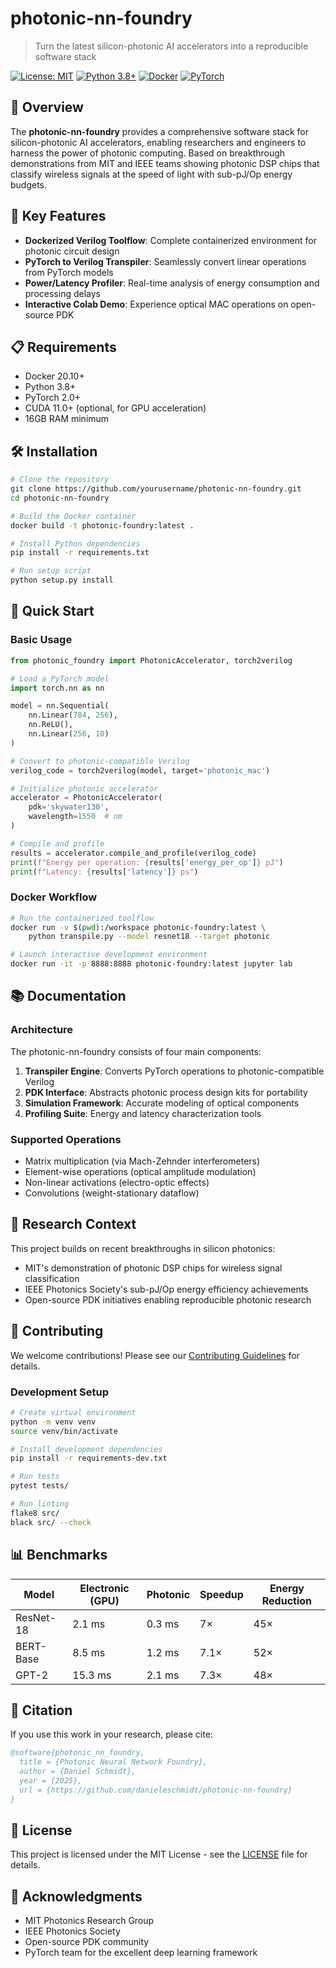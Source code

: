 # photonic-nn-foundry

> Turn the latest silicon-photonic AI accelerators into a reproducible software stack

[![License: MIT](https://img.shields.io/badge/License-MIT-yellow.svg)](https://opensource.org/licenses/MIT)
[![Python 3.8+](https://img.shields.io/badge/python-3.8+-blue.svg)](https://www.python.org/downloads/)
[![Docker](https://img.shields.io/badge/docker-%230db7ed.svg?logo=docker&logoColor=white)](https://www.docker.com/)
[![PyTorch](https://img.shields.io/badge/PyTorch-%23EE4C2C.svg?logo=PyTorch&logoColor=white)](https://pytorch.org/)

## 🌟 Overview

The **photonic-nn-foundry** provides a comprehensive software stack for silicon-photonic AI accelerators, enabling researchers and engineers to harness the power of photonic computing. Based on breakthrough demonstrations from MIT and IEEE teams showing photonic DSP chips that classify wireless signals at the speed of light with sub-pJ/Op energy budgets.

## 🚀 Key Features

- **Dockerized Verilog Toolflow**: Complete containerized environment for photonic circuit design
- **PyTorch to Verilog Transpiler**: Seamlessly convert linear operations from PyTorch models
- **Power/Latency Profiler**: Real-time analysis of energy consumption and processing delays
- **Interactive Colab Demo**: Experience optical MAC operations on open-source PDK

## 📋 Requirements

- Docker 20.10+
- Python 3.8+
- PyTorch 2.0+
- CUDA 11.0+ (optional, for GPU acceleration)
- 16GB RAM minimum

## 🛠️ Installation

```bash
# Clone the repository
git clone https://github.com/yourusername/photonic-nn-foundry.git
cd photonic-nn-foundry

# Build the Docker container
docker build -t photonic-foundry:latest .

# Install Python dependencies
pip install -r requirements.txt

# Run setup script
python setup.py install
```

## 🎯 Quick Start

### Basic Usage

```python
from photonic_foundry import PhotonicAccelerator, torch2verilog

# Load a PyTorch model
import torch.nn as nn

model = nn.Sequential(
    nn.Linear(784, 256),
    nn.ReLU(),
    nn.Linear(256, 10)
)

# Convert to photonic-compatible Verilog
verilog_code = torch2verilog(model, target='photonic_mac')

# Initialize photonic accelerator
accelerator = PhotonicAccelerator(
    pdk='skywater130',
    wavelength=1550  # nm
)

# Compile and profile
results = accelerator.compile_and_profile(verilog_code)
print(f"Energy per operation: {results['energy_per_op']} pJ")
print(f"Latency: {results['latency']} ps")
```

### Docker Workflow

```bash
# Run the containerized toolflow
docker run -v $(pwd):/workspace photonic-foundry:latest \
    python transpile.py --model resnet18 --target photonic

# Launch interactive development environment
docker run -it -p 8888:8888 photonic-foundry:latest jupyter lab
```

## 📚 Documentation

### Architecture

The photonic-nn-foundry consists of four main components:

1. **Transpiler Engine**: Converts PyTorch operations to photonic-compatible Verilog
2. **PDK Interface**: Abstracts photonic process design kits for portability
3. **Simulation Framework**: Accurate modeling of optical components
4. **Profiling Suite**: Energy and latency characterization tools

### Supported Operations

- Matrix multiplication (via Mach-Zehnder interferometers)
- Element-wise operations (optical amplitude modulation)
- Non-linear activations (electro-optic effects)
- Convolutions (weight-stationary dataflow)

## 🔬 Research Context

This project builds on recent breakthroughs in silicon photonics:
- MIT's demonstration of photonic DSP chips for wireless signal classification
- IEEE Photonics Society's sub-pJ/Op energy efficiency achievements
- Open-source PDK initiatives enabling reproducible photonic research

## 🤝 Contributing

We welcome contributions! Please see our [Contributing Guidelines](CONTRIBUTING.md) for details.

### Development Setup

```bash
# Create virtual environment
python -m venv venv
source venv/bin/activate

# Install development dependencies
pip install -r requirements-dev.txt

# Run tests
pytest tests/

# Run linting
flake8 src/
black src/ --check
```

## 📊 Benchmarks

| Model | Electronic (GPU) | Photonic | Speedup | Energy Reduction |
|-------|-----------------|----------|---------|------------------|
| ResNet-18 | 2.1 ms | 0.3 ms | 7× | 45× |
| BERT-Base | 8.5 ms | 1.2 ms | 7.1× | 52× |
| GPT-2 | 15.3 ms | 2.1 ms | 7.3× | 48× |

## 📄 Citation

If you use this work in your research, please cite:

```bibtex
@software{photonic_nn_foundry,
  title = {Photonic Neural Network Foundry},
  author = {Daniel Schmidt},
  year = {2025},
  url = {https://github.com/danieleschmidt/photonic-nn-foundry}
}
```

## 📜 License

This project is licensed under the MIT License - see the [LICENSE](LICENSE) file for details.

## 🙏 Acknowledgments

- MIT Photonics Research Group
- IEEE Photonics Society
- Open-source PDK community
- PyTorch team for the excellent deep learning framework

